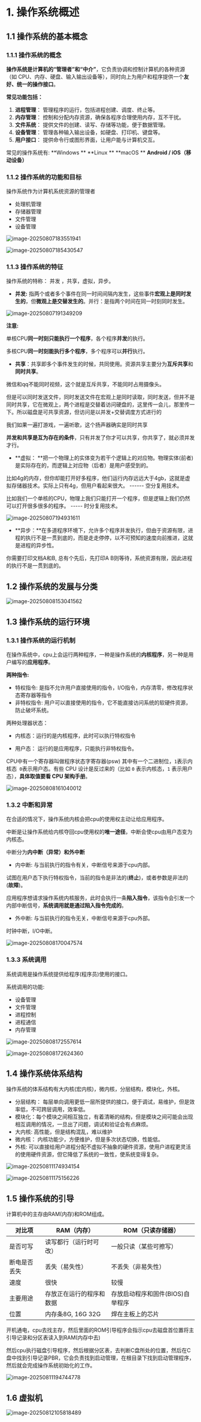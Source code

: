 # 1. 操作系统概述

## 1.1 操作系统的基本概念

###  1.1.1 操作系统的概念

**操作系统是计算机的“管理者”和“中介”**，它负责协调和控制计算机的各种资源（如 CPU、内存、硬盘、输入输出设备等），同时向上为用户和程序提供一个**友好、统一的操作接口**。

**常见功能包括：**

1. **进程管理**：
    管理程序的运行，包括进程创建、调度、终止等。
2. **内存管理**：
    控制和分配内存资源，确保各程序合理使用内存，互不干扰。
3. **文件系统**：
    提供文件的创建、读写、存储等功能，便于数据管理。
4. **设备管理**：
    管理各种输入输出设备，如硬盘、打印机、键盘等。
5. **用户接口**：
    提供命令行或图形界面，让用户能与计算机交互。

常见的操作系统有: **Windows ** **Linux ** **macOS ** **Android / iOS（移动设备）**

### 1.1.2 操作系统的功能和目标

操作系统作为计算机系统资源的管理者

- 处理机管理
- 存储器管理
- 文件管理
- 设备管理

![image-20250807183551941](http://szn0n3z42.hb-bkt.clouddn.com/image-20250807183551941.png)

![image-20250807185430547](http://szn0n3z42.hb-bkt.clouddn.com/image-20250807185430547.png)

### 1.1.3 操作系统的特征

操作系统的特称： 并发 ，共享，虚拟，异步。

- **并发:**  指两个或者多个事件在同一时间间隔内发生，这些事件**宏观上是同时发生的**，但**微观上是交替发生的**。并行：是指两个时间在同一时刻同时发生。

![image-20250807191349209](http://szn0n3z42.hb-bkt.clouddn.com/image-20250807191349209.png)

**注意:**

单核CPU**同一时刻只能执行一个程序**，各个程序**并发**的执行。

多核CPU**同一时刻能执行多个程序**，多个程序可以**并行**执行。

- **共享**：共享即多个事件发生的时候，共同使用。资源共享主要分为**互斥共享**和**同时共享**。

微信和qq不能同时视频，这个就是互斥共享，不能同时占用摄像头。

但是可以同时发送文件，同时发送文件在宏观上是同时读取，同时发送，但并不是同时共享，它在微观上，两个进程是交替着访问硬盘的，这里传一会儿，那里传一下。所以磁盘是可共享资源，但访问是以并发+交替调度方式进行的

我们如果一遍打游戏，一遍听歌，这个扬声器确实是同时共享

**并发和共享是互为存在的条件**，只有并发了你才可以共享，你共享了，就必须并发才行。

- **虚拟： **把一个物理上的实体变为若干个逻辑上的对应物。物理实体(前者)是实际存在的，而逻辑上对应物（后者）是用户感受到的。

比如4g的内存，但你却能打开好多程序，他们运行内存远远大于4gb，这就是虚拟存储器技术。实际上只有4g，但用户看起来很大。 ------ 空分复用技术。

比如我们一个单核的CPU，物理上我们只能打开一个程序，但是逻辑上我们仍然可以打开很多很多的程序。 ----- 时分复用技术。

 ![image-20250807194931611](http://szn0n3z42.hb-bkt.clouddn.com/image-20250807194931611.png)

- **异步：**在多道程序环境下，允许多个程序并发执行，但由于资源有限，进程的执行不是一贯到底的，而是走走停停，以不可预知的速度向前推进，这就是进程的异步性。

你需要打印文档A和B, 总有个先后，先打印A B则等待，系统资源有限，因此进程的执行不是一贯到底的。

## 1.2 操作系统的发展与分类

![image-20250808153041562](http://szn0n3z42.hb-bkt.clouddn.com/image-20250808153041562.png)

## 1.3 操作系统的运行环境

### 1.3.1 操作系统的运行机制

在操作系统中，cpu上会运行两种程序，一种是操作系统的**内核程序**，另一种是用户编写的**应用程序**。

**两种指令:**

- 特权指令: 是指不允许用户直接使用的指令，I/O指令，内存清零，修改程序状态寄存器等指令
- 非特权指令: 用户可以直接使用的指令，它不能直接访问系统的软硬件资源，防止破坏系统。

两种处理器状态：

- 内核态：运行的是内核程序，此时可以执行特权指令

- 用户态： 运行的是应用程序，只能执行非特权指令。

CPU中有一个寄存器叫做程序状态字寄存器(psw) 其中有一个二进制位，`1`表示内核态` 0`表示用户态。有些 CPU 设计是反过来的（比如 `0` 表示内核态，`1` 表示用户态），**具体取值要看 CPU 架构手册**。

![image-20250808161040012](http://szn0n3z42.hb-bkt.clouddn.com/image-20250808161040012.png)

### 1.3.2 中断和异常

在合适的情况下，操作系统内核会把cpu的使用权主动让给应用程序。

中断是让操作系统给内核夺回cpu使用权的**唯一途径**，中断会使cpu由用户态变为内核态。

中断分为**内中断（异常）**和**外中断**

- 内中断: 与当前执行的指令有关，中断信号来源于cpu内部。

试图在用户态下执行特权指令，当前的指令是非法的(**终止**)，或者参数是非法的(**故障**)。

应用程序想请求操作系统内核服务，此时会执行一条**陷入指令**，该指令会引发一个内部中断信号，**系统调用就是通过陷入指令完成的**。

- 外中断: 与当前执行的指令无关，中断信号来源于cpu外部。

时钟中断，I/O中断。

![image-20250808170047574](http://szn0n3z42.hb-bkt.clouddn.com/image-20250808170047574.png)

### 1.3.3 系统调用

系统调用是操作系统提供给程序(程序员)使用的接口。

系统调用的功能:

- 设备管理
- 文件管理
- 进程控制
- 进程通信
- 内存管理

![image-20250808172557614](http://szn0n3z42.hb-bkt.clouddn.com/image-20250808172557614.png)

![image-20250808172624360](http://szn0n3z42.hb-bkt.clouddn.com/image-20250808172624360.png)

## 1.4 操作系统体系结构

操作系统的体系结构有大内核(宏内核)，微内核，分层结构，模块化，外核。

- 分层结构： 每层单向调用更低一层所提供的接口，便于调试，易维护，但是效率低，不可跨层调用，效率低。
- 模块化：每个模块之间相互独立，有着清晰的结构，但是模块之间可能会出现相互调用的情况，一旦出了问题，调试和验证会有点麻烦。
- 大内核:  高性能，但是结构混乱，难以维护
- 微内核： 内核功能少，方便维护，但是多次状态切换，性能低。
- 外核: 可以直接给用户进程分配不虚拟不抽象的硬件资源，使用户进程更灵活的使用硬件资源，但它降低了系统的一致性，使系统变得复杂。

![image-20250811174934154](http://szn0n3z42.hb-bkt.clouddn.com/image-20250811174934154.png)

![image-20250811175156226](http://szn0n3z42.hb-bkt.clouddn.com/image-20250811175156226.png)

## 1.5 操作系统的引导

计算机中的主存由RAM(内存)和ROM组成。

| 对比项       | RAM（内存）              | ROM（只读存储器）                |
| ------------ | ------------------------ | -------------------------------- |
| 是否可写     | 读写都行（运行时可改）   | 一般只读（某些可擦写）           |
| 断电是否丢失 | 丢失（易失性）           | 不丢失（非易失性）               |
| 速度         | 很快                     | 较慢                             |
| 主要用途     | 存放正在运行的程序和数据 | 存放启动程序和固件(BIOS)自举程序 |
| 位置         | 内存条8G, 16G 32G        | 焊在主板上的芯片                 |

开机通电，cpu去找主存，然后里面的ROM引导程序会指示cpu去磁盘首位置将主引导记录和分区表读入到RAM(内存中去) 

然后cpu执行磁盘引导程序，然后根据分区表，去判断C盘所处的位置，然后在C盘中找到引导记录PBR，它会负责找到启动管理，在根目录下找到启动管理程序，然后就会完成操作系统初始化的工作。

![image-20250811194744778](http://szn0n3z42.hb-bkt.clouddn.com/image-20250811194744778.png)

## 1.6 虚拟机

![image-20250812105818489](http://szn0n3z42.hb-bkt.clouddn.com/image-20250812105818489.png)

